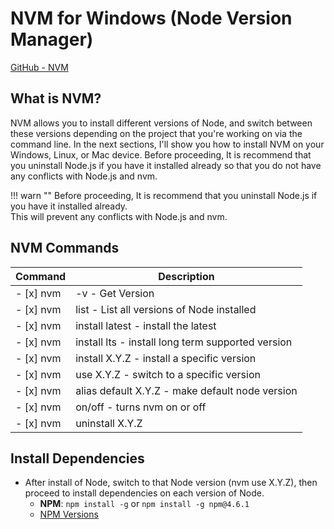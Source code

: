 # NVM for Windows (Node Version Manager)

[GitHub - NVM](https://github.com/coreybutler/nvm-windows#readme)

## What is NVM?

NVM allows you to install different versions of Node, and switch between these versions depending on the project that you're working on via the command line.
In the next sections, I'll show you how to install NVM on your Windows, Linux, or Mac device.
Before proceeding, It is recommend that you uninstall Node.js if you have it installed already so that you do not have any conflicts with Node.js and nvm.

!!! warn ""
  Before proceeding, It is recommend that you uninstall Node.js if you have it installed already.<br> This will prevent any conflicts with Node.js and nvm.

## NVM Commands

| Command   | Description |
| --- | --- |
| - [x] nvm | -v - Get Version |
| - [x] nvm | list - List all versions of Node installed |
| - [x] nvm | install latest - install the latest |
| - [x] nvm | install lts - install long term supported version |
| - [x] nvm | install X.Y.Z - install a specific version |
| - [x] nvm | use X.Y.Z - switch to a specific version |
| - [x] nvm | alias default X.Y.Z - make default node version |
| - [x] nvm | on/off - turns nvm on or off |
| - [x] nvm | uninstall X.Y.Z |

## Install Dependencies

- After install of Node, switch to that Node version (nvm use X.Y.Z), then proceed to install dependencies on each version of Node.
  - **NPM**: `npm install -g` or `npm install -g npm@4.6.1`
  - [NPM Versions](https://www.npmjs.com/package/npm?activeTab=versions)
